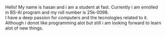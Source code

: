 Hello! My name is hasan and i am a student at fast. Currently i am enrolled in BS-AI program and my roll number is 25k-0098. 
<br/>
I have a deep passion for computers and the tecnologies related to it. Although i donot like programming alot but still i am looking forward to learn alot of new things.
